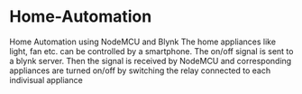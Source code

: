 # Home-Automation
Home Automation using NodeMCU and Blynk
The home appliances like light, fan etc. can be controlled by a smartphone. The on/off signal is sent to a blynk server. Then the signal is received by NodeMCU and corresponding appliances are turned on/off by switching the relay connected to each indivisual appliance 
